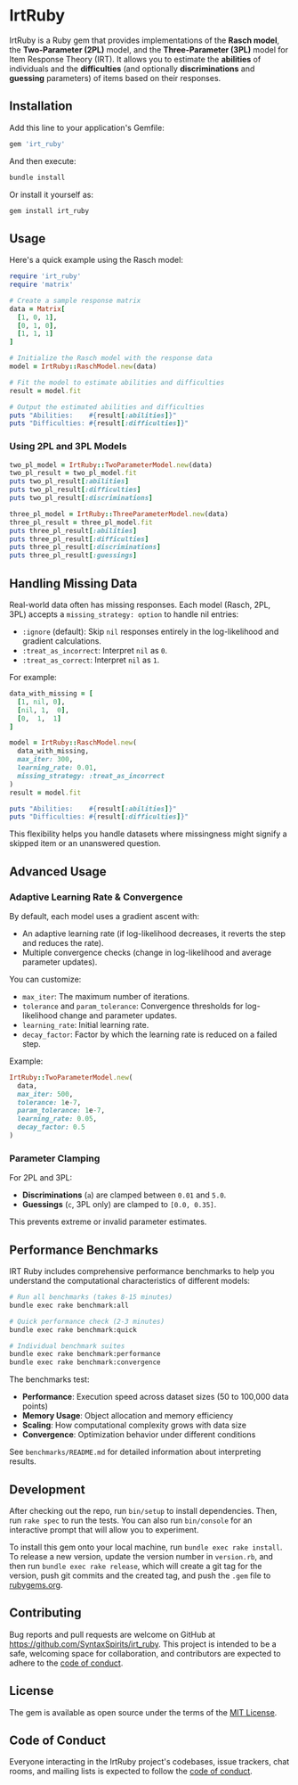 # IrtRuby

IrtRuby is a Ruby gem that provides implementations of the **Rasch model**, the **Two-Parameter (2PL)** model, and the **Three-Parameter (3PL)** model for Item Response Theory (IRT). It allows you to estimate the **abilities** of individuals and the **difficulties** (and optionally **discriminations** and **guessing** parameters) of items based on their responses.

## Installation

Add this line to your application's Gemfile:

```ruby
gem 'irt_ruby'
```

And then execute:

```bash
bundle install
```

Or install it yourself as:

```bash
gem install irt_ruby
```

## Usage

Here's a quick example using the Rasch model:

```ruby
require 'irt_ruby'
require 'matrix'

# Create a sample response matrix
data = Matrix[
  [1, 0, 1],
  [0, 1, 0],
  [1, 1, 1]
]

# Initialize the Rasch model with the response data
model = IrtRuby::RaschModel.new(data)

# Fit the model to estimate abilities and difficulties
result = model.fit

# Output the estimated abilities and difficulties
puts "Abilities:    #{result[:abilities]}"
puts "Difficulties: #{result[:difficulties]}"
```
### Using 2PL and 3PL Models
```ruby
two_pl_model = IrtRuby::TwoParameterModel.new(data)
two_pl_result = two_pl_model.fit
puts two_pl_result[:abilities]
puts two_pl_result[:difficulties]
puts two_pl_result[:discriminations]

three_pl_model = IrtRuby::ThreeParameterModel.new(data)
three_pl_result = three_pl_model.fit
puts three_pl_result[:abilities]
puts three_pl_result[:difficulties]
puts three_pl_result[:discriminations]
puts three_pl_result[:guessings]
```

## Handling Missing Data
Real-world data often has missing responses. Each model (Rasch, 2PL, 3PL) accepts a `missing_strategy: option` to handle nil entries:

- `:ignore` (default): Skip `nil` responses entirely in the log-likelihood and gradient calculations.
- `:treat_as_incorrect`: Interpret `nil` as `0`.
- `:treat_as_correct`: Interpret `nil` as `1`.

For example:
```ruby
data_with_missing = [
  [1, nil, 0],
  [nil, 1,  0],
  [0,  1,  1]
]

model = IrtRuby::RaschModel.new(
  data_with_missing,
  max_iter: 300,
  learning_rate: 0.01,
  missing_strategy: :treat_as_incorrect
)
result = model.fit

puts "Abilities:    #{result[:abilities]}"
puts "Difficulties: #{result[:difficulties]}"
```
This flexibility helps you handle datasets where missingness might signify a skipped item or an unanswered question.

## Advanced Usage

### Adaptive Learning Rate & Convergence
By default, each model uses a gradient ascent with:

- An adaptive learning rate (if log-likelihood decreases, it reverts the step and reduces the rate).
- Multiple convergence checks (change in log-likelihood and average parameter updates).

You can customize:

- `max_iter`: The maximum number of iterations.
- `tolerance` and `param_tolerance`: Convergence thresholds for log-likelihood change and parameter updates.
- `learning_rate`: Initial learning rate.
- `decay_factor`: Factor by which the learning rate is reduced on a failed step.

Example:
```ruby
IrtRuby::TwoParameterModel.new(
  data,
  max_iter: 500,
  tolerance: 1e-7,
  param_tolerance: 1e-7,
  learning_rate: 0.05,
  decay_factor: 0.5
)
```
### Parameter Clamping
For 2PL and 3PL:

- **Discriminations** (`a`) are clamped between `0.01` and `5.0`.
- **Guessings** (`c`, 3PL only) are clamped to `[0.0, 0.35]`.

This prevents extreme or invalid parameter estimates.

## Performance Benchmarks

IRT Ruby includes comprehensive performance benchmarks to help you understand the computational characteristics of different models:

```bash
# Run all benchmarks (takes 8-15 minutes)
bundle exec rake benchmark:all

# Quick performance check (2-3 minutes)
bundle exec rake benchmark:quick

# Individual benchmark suites
bundle exec rake benchmark:performance
bundle exec rake benchmark:convergence
```

The benchmarks test:
- **Performance**: Execution speed across dataset sizes (50 to 100,000 data points)
- **Memory Usage**: Object allocation and memory efficiency
- **Scaling**: How computational complexity grows with data size
- **Convergence**: Optimization behavior under different conditions

See `benchmarks/README.md` for detailed information about interpreting results.

## Development

After checking out the repo, run `bin/setup` to install dependencies. Then, run `rake spec` to run the tests. You can also run `bin/console` for an interactive prompt that will allow you to experiment.

To install this gem onto your local machine, run `bundle exec rake install`. To release a new version, update the version number in `version.rb`, and then run `bundle exec rake release`, which will create a git tag for the version, push git commits and the created tag, and push the `.gem` file to [rubygems.org](https://rubygems.org).

## Contributing

Bug reports and pull requests are welcome on GitHub at https://github.com/SyntaxSpirits/irt_ruby. This project is intended to be a safe, welcoming space for collaboration, and contributors are expected to adhere to the [code of conduct](https://github.com/SyntaxSpirits/irt_ruby/blob/main/CODE_OF_CONDUCT.md).

## License

The gem is available as open source under the terms of the [MIT License](https://opensource.org/licenses/MIT).

## Code of Conduct

Everyone interacting in the IrtRuby project's codebases, issue trackers, chat rooms, and mailing lists is expected to follow the [code of conduct](https://github.com/SyntaxSpirits/irt_ruby/blob/main/CODE_OF_CONDUCT.md).

